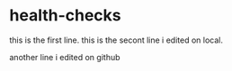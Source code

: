 # health-checks
this is the first line.
this is the secont line i edited on local.

another line i edited on github
